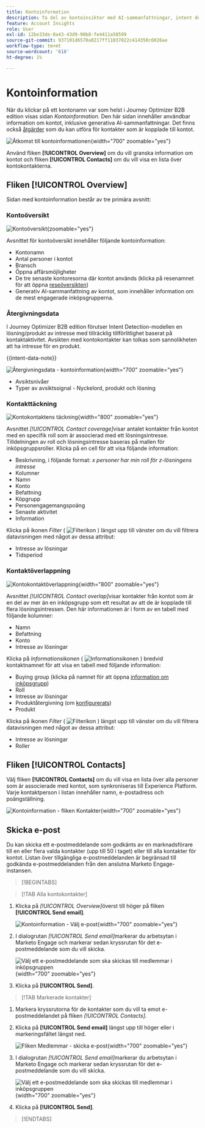 ```yaml
---
title: Kontoinformation
description: Ta del av kontoinsikter med AI-sammanfattningar, intent detection, kontaktdisponeringsanalys och e-postkommunikation i Journey Optimizer B2B edition.
feature: Account Insights
role: User
exl-id: 12be33de-0a43-43d9-90b8-fe4411a50599
source-git-commit: 937101d6570a8217ff11037822c414350c6026ae
workflow-type: tm+mt
source-wordcount: '618'
ht-degree: 1%

---
```


# Kontoinformation

När du klickar på ett kontonamn var som helst i Journey Optimizer B2B edition visas sidan _Kontoinformation_. Den här sidan innehåller användbar information om kontot, inklusive generativa AI-sammanfattningar. Det finns också [åtgärder](#account-actions) som du kan utföra för kontakter som är kopplade till kontot.

![Åtkomst till kontoinformationen](./assets/account-details.png){width="700" zoomable="yes"}

Använd fliken **[!UICONTROL Overview]** om du vill granska information om kontot och fliken **[!UICONTROL Contacts]** om du vill visa en lista över kontokontakterna.

## Fliken [!UICONTROL Overview]

Sidan med kontoinformation består av tre primära avsnitt:

### Kontoöversikt

![Kontoöversikt](./assets/details-page-account-overview.png){zoomable="yes"}

Avsnittet för kontoöversikt innehåller följande kontoinformation:

* Kontonamn
* Antal personer i kontot
* Bransch
* Öppna affärsmöjligheter
* De tre senaste kontoresorna där kontot används (klicka på resenamnet för att öppna [reseöversikten](../journeys/journey-overview.md))
* Generativ AI-sammanfattning av kontot, som innehåller information om de mest engagerade inköpsgrupperna.

### Återgivningsdata

I Journey Optimizer B2B edition förutser Intent Detection-modellen en lösning/produkt av intresse med tillräcklig tillförlitlighet baserat på kontaktaktivitet. Avsikten med kontokontakter kan tolkas som sannolikheten att ha intresse för en produkt.

{{intent-data-note}}

![Återgivningsdata - kontoinformation](./assets/intent-data-panel.png){width="700" zoomable="yes"}

* Avsiktsnivåer
* Typer av avsiktssignal - Nyckelord, produkt och lösning


### Kontakttäckning

![Kontokontaktens täckning](./assets/details-page-contact-coverage.png){width="800" zoomable="yes"}

Avsnittet _[!UICONTROL Contact coverage]_&#x200B;visar antalet kontakter från kontot med en specifik roll som är associerad med ett lösningsintresse. Tilldelningen av roll och lösningsintresse baseras på mallen för inköpsgruppsroller. Klicka på en cell för att visa följande information:

* Beskrivning, i följande format: _x personer har min roll för z-lösningens intresse_
* Kolumner
* Namn
* Konto
* Befattning
* Köpgrupp
* Personengagemangspoäng
* Senaste aktivitet
* Information

Klicka på ikonen _Filter_ ( ![Filterikon](../assets/do-not-localize/icon-filter.svg) ) längst upp till vänster om du vill filtrera datavisningen med något av dessa attribut:

* Intresse av lösningar
* Tidsperiod

### Kontaktöverlappning

![Kontokontaktöverlappning](./assets/details-page-contact-overlap.png){width="800" zoomable="yes"}

Avsnittet _[!UICONTROL Contact overlap]_&#x200B;visar kontakter från kontot som är en del av mer än en inköpsgrupp som ett resultat av att de är kopplade till flera lösningsintressen. Den här informationen är i form av en tabell med följande kolumner:

* Namn
* Befattning
* Konto
* Intresse av lösningar

Klicka på _Informationsikonen_ ( ![Informationsikonen](../assets/do-not-localize/icon-info.svg) ) bredvid kontaktnamnet för att visa en tabell med följande information:

* Buying group (klicka på namnet för att öppna [information om inköpsgrupp](../buying-groups/buying-group-details.md))
* Roll
* Intresse av lösningar
* Produktåtergivning (om [konfigurerats](../admin/intent-data.md))
* Produkt

Klicka på ikonen _Filter_ ( ![Filterikon](../assets/do-not-localize/icon-filter.svg) ) längst upp till vänster om du vill filtrera datavisningen med något av dessa attribut:

* Intresse av lösningar
* Roller

## Fliken [!UICONTROL Contacts]

Välj fliken **[!UICONTROL Contacts]** om du vill visa en lista över alla personer som är associerade med kontot, som synkroniseras till Experience Platform. Varje kontaktperson i listan innehåller namn, e-postadress och poängställning.

![Kontoinformation - fliken Kontakter](./assets/account-details-contacts-tab.png){width="700" zoomable="yes"}

## Skicka e-post

Du kan skicka ett e-postmeddelande som godkänts av en marknadsförare till en eller flera valda kontakter (upp till 50 i taget) eller till alla kontakter för kontot. Listan över tillgängliga e-postmeddelanden är begränsad till godkända e-postmeddelanden från den anslutna Marketo Engage-instansen.

>[!BEGINTABS]

>[!TAB Alla kontokontakter]

1. Klicka på _[!UICONTROL Overview]_&#x200B;överst till höger på fliken **[!UICONTROL Send email]**.

   ![Kontoinformation - Välj e-post](../accounts/assets/account-details-send-email.png){width="700" zoomable="yes"}

1. I dialogrutan _[!UICONTROL Send email]_&#x200B;markerar du arbetsytan i Marketo Engage och markerar sedan kryssrutan för det e-postmeddelande som du vill skicka.

   ![Välj ett e-postmeddelande som ska skickas till medlemmar i inköpsgruppen](../accounts/assets/account-details-send-email-dialog.png){width="700" zoomable="yes"}

1. Klicka på **[!UICONTROL Send]**.

>[!TAB Markerade kontakter]

1. Markera kryssrutorna för de kontakter som du vill ta emot e-postmeddelandet på fliken _[!UICONTROL Contacts]_.

1. Klicka på **[!UICONTROL Send email]** längst upp till höger eller i markeringsfältet längst ned.

   ![Fliken Medlemmar - skicka e-post](../accounts/assets/account-details-send-email-selections.png){width="700" zoomable="yes"}

1. I dialogrutan _[!UICONTROL Send email]_&#x200B;markerar du arbetsytan i Marketo Engage och markerar sedan kryssrutan för det e-postmeddelande som du vill skicka.

   ![Välj ett e-postmeddelande som ska skickas till medlemmar i inköpsgruppen](../accounts/assets/account-details-send-email-dialog.png){width="700" zoomable="yes"}

1. Klicka på **[!UICONTROL Send]**.

>[!ENDTABS]
